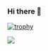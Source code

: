 ### Hi there 👋

[![trophy](https://github-profile-trophy.vercel.app/?username=nakajiii&title=Commits)](https://github.com/ryo-ma/github-profile-trophy)

![](https://github-profile-summary-cards.vercel.app/api/cards/profile-details?username=nakajiii&theme=monokai)
<!--
**nakajiii/nakajiii** is a ✨ _special_ ✨ repository because its `README.md` (this file) appears on your GitHub profile.

Here are some ideas to get you started:

- 🔭 I’m currently working on ...
- 🌱 I’m currently learning ...
- 👯 I’m looking to collaborate on ...
- 🤔 I’m looking for help with ...
- 💬 Ask me about ...
- 📫 How to reach me: ...
- 😄 Pronouns: ...
- ⚡ Fun fact: ...
-->
